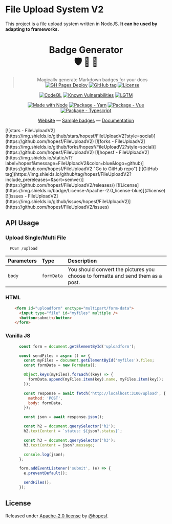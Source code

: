 
# File Upload System V2

This project is a file upload system written in NodeJS.
**It can be used by adapting to frameworks.**

<div align="center">

# Badge Generator <br> :shield: :badger: :mage:

> Magically generate Markdown badges for your docs
[![GH Pages Deploy](https://github.com/MichaelCurrin/badge-generator/workflows/GH%20Pages%20Deploy/badge.svg)](https://github.com/MichaelCurrin/badge-generator/actions/workflows/main.yml "GitHub Actions workflow status")
[![GitHub tag](https://img.shields.io/github/tag/MichaelCurrin/badge-generator)](https://github.com/MichaelCurrin/badge-generator/releases/?include_prereleases&sort=semver "View GitHub releases")
[![License](https://img.shields.io/badge/License-MIT-blue)](#license "Go to license section")

[![CodeQL](https://github.com/MichaelCurrin/badge-generator/workflows/CodeQL/badge.svg)](https://github.com/MichaelCurrin/badge-generator/actions?query=workflow%3ACodeQL "Code quality workflow status")
[![Known Vulnerabilities](https://snyk.io/test/github/MichaelCurrin/badge-generator/badge.svg?targetFile=package.json)](https://snyk.io/test/github/MichaelCurrin/badge-generator?targetFile=package.json "Snyk vulnerabilities")
[![LGTM](https://img.shields.io/lgtm/grade/javascript/github/MichaelCurrin/badge-generator?logo=lgtm)](https://lgtm.com/projects/g/MichaelCurrin/badge-generator/context:javascript "View Code Quality checks on LGTM.com")

[![Made with Node](https://img.shields.io/badge/dynamic/json?label=node&query=%24.engines%5B%22node%22%5D&url=https%3A%2F%2Fraw.githubusercontent.com%2FMichaelCurrin%2Fbadge-generator%2Fmaster%2Fpackage.json)](https://nodejs.org "Go to Node.js homepage")
[![Package - Yarn](https://img.shields.io/badge/yarn->=1-blue?logo=yarn&logoColor=white)](https://classic.yarnpkg.com "Go to Yarn classic homepage")
[![Package - Vue](https://img.shields.io/github/package-json/dependency-version/MichaelCurrin/badge-generator/vue?logo=vue.js&logoColor=white)](https://www.npmjs.com/package/vue "Go to Vue on NPM")
[![Package - Typescript](https://img.shields.io/github/package-json/dependency-version/MichaelCurrin/badge-generator/dev/typescript?logo=typescript&logoColor=white)](https://www.npmjs.com/package/typescript "Go to TypeScript on NPM")

[Website](https://michaelcurrin.github.io/badge-generator/) — [Sample badges](#sample-badges) — [Documentation](/docs/#readme)

</div>


<p float="left">
  [![stars - FileUploadV2](https://img.shields.io/github/stars/hopesf/FileUploadV2?style=social)](https://github.com/hopesf/FileUploadV2)
[![forks - FileUploadV2](https://img.shields.io/github/forks/hopesf/FileUploadV2?style=social)](https://github.com/hopesf/FileUploadV2)
[![hopesf - FileUploadV2](https://img.shields.io/static/v1?label=hopesf&message=FileUploadV2&color=blue&logo=github)](https://github.com/hopesf/FileUploadV2 "Go to GitHub repo")
[![GitHub tag](https://img.shields.io/github/tag/hopesf/FileUploadV2?include_prereleases=&sort=semver)](https://github.com/hopesf/FileUploadV2/releases/)
[![License](https://img.shields.io/badge/License-Apache--2.0_license-blue)](#license)
[![issues - FileUploadV2](https://img.shields.io/github/issues/hopesf/FileUploadV2)](https://github.com/hopesf/FileUploadV2/issues)
</p>



## API Usage

### Upload Single/Multi File

```http
  POST /upload
```

| Parameters | Type     | Description                |
| :-------- | :------- | :------------------------- |
| `body` | `formData` | You should convert the pictures you choose to formatta and send them as a post. |

### HTML
```html
    <form id="uploadform" enctype="multipart/form-data">
      <input type="file" id="myfiles" multiple />
      <button>submit</button>
    </form>
```


### Vanilla JS
```js
      const form = document.getElementById('uploadform');

      const sendFiles = async () => {
        const myFiles = document.getElementById('myfiles').files;
        const formData = new FormData();

        Object.keys(myFiles).forEach((key) => {
          formData.append(myFiles.item(key).name, myFiles.item(key));
        });

        const response = await fetch('http://localhost:3100/upload', {
          method: 'POST',
          body: formData,
        });

        const json = await response.json();

        const h2 = document.querySelector('h2');
        h2.textContent = `status: ${json?.status}`;

        const h3 = document.querySelector('h3');
        h3.textContent = json?.message;

        console.log(json);
      };

      form.addEventListener('submit', (e) => {
        e.preventDefault();

        sendFiles();
      });

```

## License

Released under [Apache-2.0 license](/LICENSE) by [@hopesf](https://github.com/hopesf).
